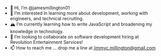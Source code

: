 - 👋 Hi, I’m @jamesmillington01
- 👀 I’m interested in learning more about development, working with engineers, and technical recruiting.
- 🏔 I’m currently learning how to write JavaScript and broadening my knowledge in technology.
- 🤝 I’m looking to collaborate on software development hiring at Revolution Entertainment Services! 
- 📫 How to reach me ... drop me a line at jimmyc.millington@gmail.com

<!---
jamesmillington01/jamesmillington01 is a ✨ special ✨ repository because its `README.md` (this file) appears on your GitHub profile.
You can click the Preview link to take a look at your changes.
--->
